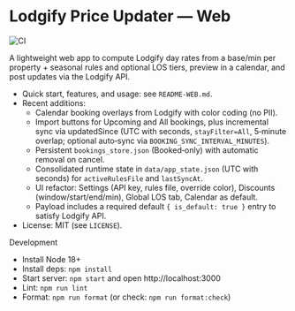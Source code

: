 # Lodgify Price Updater — Web

![CI](https://github.com/dejay2/lodgify-price-updater-web/actions/workflows/ci.yml/badge.svg)

A lightweight web app to compute Lodgify day rates from a base/min per property + seasonal rules and optional LOS tiers, preview in a calendar, and post updates via the Lodgify API.

- Quick start, features, and usage: see `README-WEB.md`.
- Recent additions:
  - Calendar booking overlays from Lodgify with color coding (no PII).
  - Import buttons for Upcoming and All bookings, plus incremental sync via updatedSince (UTC with seconds, `stayFilter=All`, 5‑minute overlap; optional auto‑sync via `BOOKING_SYNC_INTERVAL_MINUTES`).
  - Persistent `bookings_store.json` (Booked‑only) with automatic removal on cancel.
  - Consolidated runtime state in `data/app_state.json` (UTC with seconds) for `activeRulesFile` and `lastSyncAt`.
  - UI refactor: Settings (API key, rules file, override color), Discounts (window/start/end/min), Global LOS tab, Calendar as default.
  - Payload includes a required default `{ is_default: true }` entry to satisfy Lodgify API.
- License: MIT (see `LICENSE`).

Development

- Install Node 18+
- Install deps: `npm install`
- Start server: `npm start` and open http://localhost:3000
- Lint: `npm run lint`
- Format: `npm run format` (or check: `npm run format:check`)
